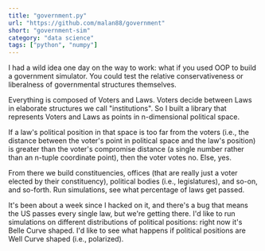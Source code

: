 ```yaml
---
title: "government.py"
url: "https://github.com/malan88/government"
short: "government-sim"
category: "data science"
tags: ["python", "numpy"]
---
```


I had a wild idea one day on the way to work: what if you used OOP to build a
government simulator. You could test the relative conservativeness or
liberalness of governmental structures themselves.

Everything is composed of Voters and Laws. Voters decide between Laws in
elaborate structures we call "institutions". So I built a library that
represents Voters and Laws as points in n-dimensional political space.

If a law's political position in that space is too far from the voters (i.e.,
the distance between the voter's point in political space and the law's
position) is greater than the voter's compromise distance (a single number
rather than an n-tuple coordinate point), then the voter votes no. Else, yes.

From there we build constituencies, offices (that are really just a voter
elected by their constituency), political bodies (i.e., legislatures), and
so-on, and so-forth. Run simulations, see what percentage of laws get passed.

It's been about a week since I hacked on it, and there's a bug that means the US
passes every single law, but we're getting there. I'd like to run simulations on
different distributions of political positions: right now it's Belle Curve
shaped. I'd like to see what happens if political positions are Well Curve
shaped (i.e., polarized).

